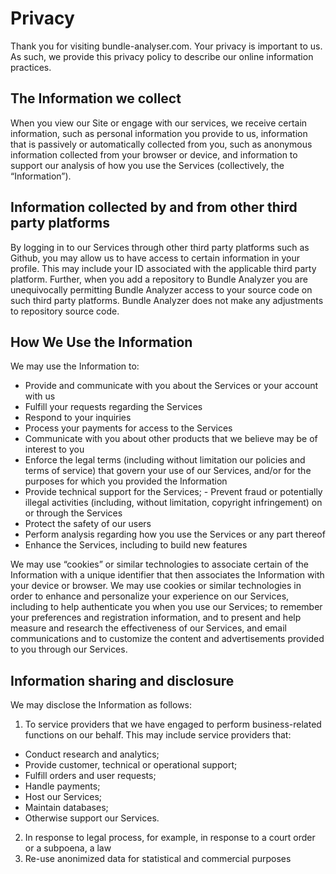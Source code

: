 # Privacy

Thank you for visiting bundle-analyser.com. Your privacy is important to us. As such, we provide this privacy policy to describe our online information practices.

## The Information we collect

When you view our Site or engage with our services, we receive certain information, such as personal information you provide to us, information that is passively or automatically collected from you, such as anonymous information collected from your browser or device, and information to support our analysis of how you use the Services (collectively, the “Information”).

## Information collected by and from other third party platforms

By logging in to our Services through other third party platforms such as Github, you may allow us to have access to certain information in your profile. This may include your ID associated with the applicable third party platform. Further, when you add a repository to Bundle Analyzer you are unequivocally permitting Bundle Analyzer access to your source code on such third party platforms. Bundle Analyzer does not make any adjustments to repository source code.

## How We Use the Information

We may use the Information to:

- Provide and communicate with you about the Services or your account with us
- Fulfill your requests regarding the Services
- Respond to your inquiries
- Process your payments for access to the Services
- Communicate with you about other products that we believe may be of interest to you
- Enforce the legal terms (including without limitation our policies and terms of service) that govern your use of our Services, and/or for the purposes for which you provided the Information
- Provide technical support for the Services; - Prevent fraud or potentially illegal activities (including, without limitation, copyright infringement) on or through the Services
- Protect the safety of our users
- Perform analysis regarding how you use the Services or any part thereof
- Enhance the Services, including to build new features

We may use “cookies” or similar technologies to associate certain of the Information with a unique identifier that then associates the Information with your device or browser. We may use cookies or similar technologies in order to enhance and personalize your experience on our Services, including to help authenticate you when you use our Services; to remember your preferences and registration information, and to present and help measure and research the effectiveness of our Services, and email communications and to customize the content and advertisements provided to you through our Services.

## Information sharing and disclosure

We may disclose the Information as follows:

1. To service providers that we have engaged to perform business-related functions on our behalf. This may include service providers that:

- Conduct research and analytics;
- Provide customer, technical or operational support;
- Fulfill orders and user requests;
- Handle payments;
- Host our Services;
- Maintain databases;
- Otherwise support our Services.

2. In response to legal process, for example, in response to a court order or a subpoena, a law
3. Re-use anonimized data for statistical and commercial purposes
